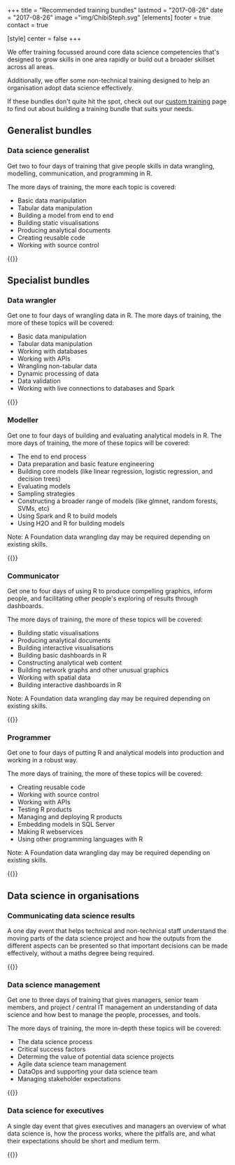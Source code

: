 +++
title = "Recommended training bundles"
lastmod = "2017-08-26"
date = "2017-08-26"
image ="img/ChibiSteph.svg"
[elements]
  footer = true
  contact = true

[style]
  center = false
+++


We offer training focussed around core data science competencies that's designed to grow skills in one area rapidly or build out a broader skillset across all areas. 

Additionally, we offer some non-technical training designed to help an organisation adopt data science effectively.

If these bundles don't quite hit the spot, check out our [custom training](../customtraining) page to find out about building a training bundle that suits your needs.

## Generalist bundles

### Data science generalist
Get two to four days of training that give people skills in data wrangling, modelling, communication, and programming in R. 

The more days of training, the more each topic is covered: 

- Basic data manipulation
- Tabular data manipulation
- Building a model from end to end
- Building static visualisations
- Producing analytical documents
- Creating reusable code
- Working with source control

{{<btn href="//itsalocke.com/#contact" msg="Get in touch">}}

## Specialist bundles
### Data wrangler
Get one to four days of wrangling data in R.  The more days of training, the more of these topics will be covered:

- Basic data manipulation
- Tabular data manipulation
- Working with databases
- Working with APIs
- Wrangling non-tabular data
- Dynamic processing of data
- Data validation
- Working with live connections to databases and Spark

{{<btn href="//itsalocke.com/#contact" msg="Get in touch">}}

### Modeller
Get one to four days of building and evaluating analytical models in R. The more days of training, the more of these topics will be covered:

- The end to end process
- Data preparation and basic feature engineering
- Building core models (like linear regression, logistic regression, and decision trees)
- Evaluating models
- Sampling strategies
- Constructing a broader range of models (like glmnet, random forests, SVMs, etc)
- Using Spark and R to build models
- Using H2O and R for building models

Note: A Foundation data wrangling day may be required depending on existing skills.

{{<btn href="//itsalocke.com/#contact" msg="Get in touch">}}

### Communicator
Get one to four days of using R to produce compelling graphics, inform people, and facilitating other people's exploring of results through dashboards.

The more days of training, the more of these topics will be covered:
 
- Building static visualisations
- Producing analytical documents
- Building interactive visualisations
- Building basic dashboards in R
- Constructing analytical web content
- Building network graphs and other unusual graphics
- Working with spatial data
- Building interactive dashboards in R

Note: A Foundation data wrangling day may be required depending on existing skills.

{{<btn href="//itsalocke.com/#contact" msg="Get in touch">}}

### Programmer
Get one to four days of putting R and analytical models into production and working in a robust way.

The more days of training, the more of these topics will be covered:
 
- Creating reusable code
- Working with source control
- Working with APIs
- Testing R products
- Managing and deploying R products
- Embedding models in SQL Server
- Making R webservices
- Using other programming languages with R

Note: A Foundation data wrangling day may be required depending on existing skills.

{{<btn href="//itsalocke.com/#contact" msg="Get in touch">}}

## Data science in organisations
### Communicating data science results
A one day event that helps technical and non-technical staff understand the moving parts of the data science project and how the outputs from the different aspects can be presented so that important decisions can be made effectively, without a maths degree being required.

{{<btn href="//itsalocke.com/#contact" msg="Get in touch">}}

### Data science management
Get one to three days of training that gives managers, senior team members, and project / central IT management an understanding of data science and how best to manage the people, processes, and tools.

The more days of training, the more in-depth these topics will be covered:

- The data science process
- Critical success factors
- Determing the value of potential data science projects
- Agile data science team management
- DataOps and supporting your data science team
- Managing stakeholder expectations


{{<btn href="//itsalocke.com/#contact" msg="Get in touch">}}

### Data science for executives
A single day event that gives executives and managers an overview of what data science is, how the process works, where the pitfalls are, and what their expectations should be short and medium term.

{{<btn href="//itsalocke.com/#contact" msg="Get in touch">}}